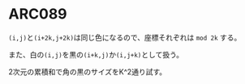 # ARC089

`(i,j)`と`(i+2k,j+2k)`は同じ色になるので、座標それぞれは `mod 2k` する。

また、白の`(i,j)`を黒の`(i+k,j)`か`(i,j+k)`として扱う。

2次元の累積和で角の黒のサイズをK^2通り試す。
